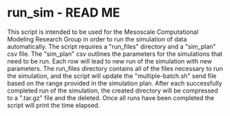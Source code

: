 # run_sim - READ ME
This script is intended to be used for the Mesoscale Computational Modeling Research Group in order to run the simulation of data automatically. The script requires a "run_files" directory and a "sim_plan" csv file. The "sim_plan" csv outlines the parameters for the simulations that need to be run. Each row will lead to new run of the simulation with new parameters. The run_files directory contains all of the files necessary to run the simulation, and the script will update the "multiple-batch.sh" send file based on the range provided in the simulation plan. After each successfully completed run of the simulation, the created directory will be compressed to a ".tar.gz" file and the deleted. Once all runs have been completed the script will print the time elapsed.
